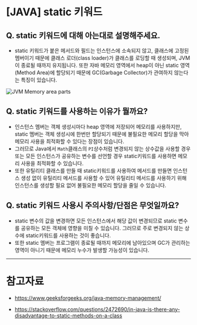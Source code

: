 

# [JAVA] static 키워드



## Q. static 키워드에 대해 아는대로 설명해주세요.

- static 키워드가 붙은 메서드와 필드는 인스턴스에 소속되지 않고, 클래스에 고정된 멤버이기 때문에 클래스 로더(class loader)가 클래스를 로딩할 때 생성되며, JVM이 종료될 때까지 유지됩니다. 또한 자바 메모리 영역에서 heap이 아닌 static 영역(Method Area)에 할당되기 때문에 GC(Garbage Collector)가 관여하지 않는다는 특징이 있습니다.

![JVM Memory area parts](https://media.geeksforgeeks.org/wp-content/uploads/Memory.png)



## Q. static 키워드를 사용하는 이유가 뭘까요?

- 인스턴스 멤버는 객체 생성시마다 heap 영역에 저장되어 메모리를 사용하지만, static 멤버는 객체 생성시에 한번만 할당되기 때문에 불필요한 메모리 할당을 막아 메모리 사용을 최적화할 수 있다는 장점이 있습니다. 
- 그러므로 Java에서 `Math`클래스의 `PI`상수처럼 변경되지 않는 상수값을 사용할 경우 또는 모든 인스턴스가 공유하는 변수를 선언할 경우 static키워드를 사용하면 메모리 사용을 최적화할 수 있습니다. 
- 또한 유틸리티 클래스를 만들 때 static키워드를 사용하여 메서드를 만들면 인스턴스 생성 없이 유틸리티 메서드를 사용할 수 있어 유틸리티 메서드를 사용하기 위해 인스턴스를 생성할 필요 없어 불필요한 메모리 할당을 줄일 수 있습니다. 



## Q. static 키워드 사용시 주의사항/단점은 무엇일까요?

- static 변수의 값을 변경하면 모든 인스턴스에서 해당 값이 변경되므로 static 변수를 공유하는 모든 객체에 영향을 미칠 수 있습니다. 그러므로 주로 변경되지 않는 상수에 static키워드를 사용하는 것이 좋습니다. 
- 또한 static 멤버는 프로그램이 종료될 때까지 메모리에 남아있으며 GC가 관리하는 영역이 아니기 때문에 메모리 누수가 발생할 가능성이 있습니다.



----

# 참고자료

- https://www.geeksforgeeks.org/java-memory-management/

- https://stackoverflow.com/questions/2472690/in-java-is-there-any-disadvantage-to-static-methods-on-a-class